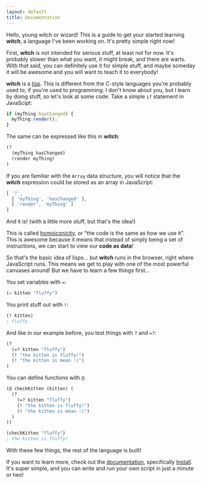```yaml
---
layout: default
title: Documentation
---
```


Hello, young witch or wizard! This is a guide to get your started learning
**witch**, a language I've been working on. It's pretty simple right now!

First, **witch** is not intended for serious stuff, at least not for now.
It's probably slower than what you want, it might break, and there are warts.
With that said, you can definitely use it for simple stuff, and maybe someday
it will be awesome and you will want to teach it to everybody!

**witch** is a [lisp](https://en.wikipedia.org/wiki/Lisp_(programming_language)).
This is different from the C-style languages you're probably used to, if you're
used to programming. I don't know about you, but I learn by doing stuff, so let's look
at some code. Take a simple `if` statement in JavaScipt:

```javascript
if (myThing.hasChanged) {
  myThing.render();
}
```

The same can be expressed like this in **witch**:

```lisp
(?
  (myThing hasChanged)
  (render myThing)
)
```

If you are familiar with the `Array` data structure, you will notice that
the **witch** expression could be stored as an array in JavaScript:

```javascript
[ '?',
  [ 'myThing', 'hasChanged' ],
  [ 'render', 'myThing' ]
]
```

And it is! (with a little more stuff, but that's the idea!)

This is called [homoiconicity](https://en.wikipedia.org/wiki/Homoiconicity), or
"the code is the same as how we use it". This is awesome because it means that
instead of simply being a set of instructions, we can start to view our
**code as data**!

So that's the basic idea of lisps... but **witch** runs in the browser,
right where JavaScript runs. This means we get to play with one of the
most powerful canvases around! But we have to learn a few things first...

You set variables with `=`:

```lisp
(= kitten "fluffy")
```

You print stuff out with `!`:

```lisp
(! kitten)
; fluffy
```

And like in our example before, you test things with `?` and `=?`:

```lisp
(?
  (=? kitten "fluffy")
  (! "the kitten is fluffy!")
  (! "the kitten is mean :(")
)
```

You can define functions with `@`:

```lisp
(@ checkKitten (kitten) (
  (?
    (=? kitten "fluffy")
    (! "the kitten is fluffy!")
    (! "the kitten is mean :(")
  )
))

(checkKitten "fluffy")
; the kitten is fluffy!
```

With these few things, the rest of the language is built!

If you want to learn more, check out the [documentation](/docs),
specifically [Install](/docs/install). It's super simple,
and you can write and run your own script in just a minute or two!
